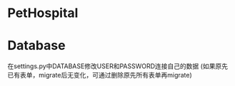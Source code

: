 # PetHospital

# Database
在settings.py中DATABASE修改USER和PASSWORD连接自己的数据
(如果原先已有表单，migrate后无变化，可通过删除原先所有表单再migrate)
